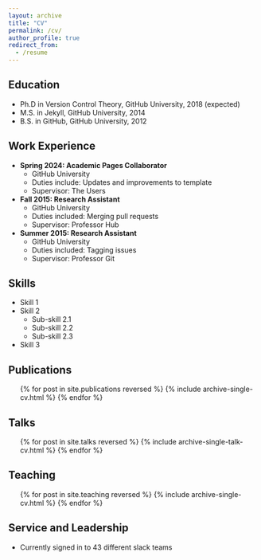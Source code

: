 ```yaml
---
layout: archive
title: "CV"
permalink: /cv/
author_profile: true
redirect_from:
  - /resume
---
```


<div class="container">

<div class="card">
<h2>Education</h2>
<ul>
<li>Ph.D in Version Control Theory, GitHub University, 2018 (expected)</li>
<li>M.S. in Jekyll, GitHub University, 2014</li>
<li>B.S. in GitHub, GitHub University, 2012</li>
</ul>
</div>

<div class="card">
<h2>Work Experience</h2>
<ul>
<li><strong>Spring 2024: Academic Pages Collaborator</strong>
  <ul>
    <li>GitHub University</li>
    <li>Duties include: Updates and improvements to template</li>
    <li>Supervisor: The Users</li>
  </ul>
</li>

<li><strong>Fall 2015: Research Assistant</strong>
  <ul>
    <li>GitHub University</li>
    <li>Duties included: Merging pull requests</li>
    <li>Supervisor: Professor Hub</li>
  </ul>
</li>

<li><strong>Summer 2015: Research Assistant</strong>
  <ul>
    <li>GitHub University</li>
    <li>Duties included: Tagging issues</li>
    <li>Supervisor: Professor Git</li>
  </ul>
</li>
</ul>
</div>

<div class="card">
<h2>Skills</h2>
<ul>
<li>Skill 1</li>
<li>Skill 2
  <ul>
    <li>Sub-skill 2.1</li>
    <li>Sub-skill 2.2</li>
    <li>Sub-skill 2.3</li>
  </ul>
</li>
<li>Skill 3</li>
</ul>
</div>

<div class="card">
<h2>Publications</h2>
<ul>
{% for post in site.publications reversed %}
  {% include archive-single-cv.html %}
{% endfor %}
</ul>
</div>

<div class="card">
<h2>Talks</h2>
<ul>
{% for post in site.talks reversed %}
  {% include archive-single-talk-cv.html %}
{% endfor %}
</ul>
</div>

<div class="card">
<h2>Teaching</h2>
<ul>
{% for post in site.teaching reversed %}
  {% include archive-single-cv.html %}
{% endfor %}
</ul>
</div>

<div class="card">
<h2>Service and Leadership</h2>
<ul>
<li>Currently signed in to 43 different slack teams</li>
</ul>
</div>

</div> <!-- End of container -->
